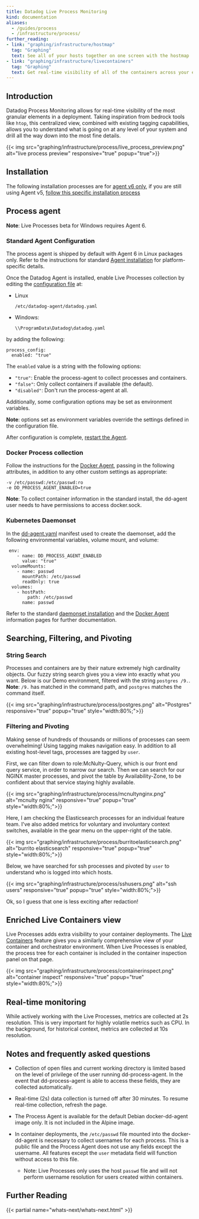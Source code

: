 ```yaml
---
title: Datadog Live Process Monitoring
kind: documentation
aliases:
  - /guides/process
  - /infrastructure/process/
further_reading:
- link: "graphing/infrastructure/hostmap"
  tag: "Graphing"
  text: See all of your hosts together on one screen with the hostmap
- link: "graphing/infrastructure/livecontainers"
  tag: "Graphing"
  text: Get real-time visibility of all of the containers across your environment
---
```


## Introduction

Datadog Process Monitoring allows for real-time visibility of the most granular elements in a deployment.  Taking inspiration from bedrock tools like `htop`, this centralized view, combined with existing tagging capabilities, allows you to understand what is going on at any level of your system and drill all the way down into the most fine details.

{{< img src="graphing/infrastructure/process/live_process_preview.png" alt="live process preview" responsive="true" popup="true">}}

## Installation

The following installation processes are for [agent v6 only](/agent), if you are still using Agent v5, [follow this specific installation process](/agent/faq/agent-5-process-collection)

## Process agent

**Note**: Live Processes beta for Windows requires Agent 6.

### Standard Agent Configuration

The process agent is shipped by default with Agent 6 in Linux packages only. Refer to the instructions for standard [Agent installation](https://app.datadoghq.com/account/settings#agent) for platform-specific details.

Once the Datadog Agent is installed, enable Live Processes collection by editing the [configuration file](/agent/basic_agent_usage/#configuration-file) at:

* Linux
  ```
  /etc/datadog-agent/datadog.yaml
  ```
* Windows:
  ```
  \\ProgramData\Datadog\datadog.yaml
  ```

by adding the following:

```
process_config:
  enabled: "true"
```

The `enabled` value is a string with the following options:

* `"true"`: Enable the process-agent to collect processes and containers.
* `"false"`: Only collect containers if available (the default).
* `"disabled"`: Don't run the process-agent at all.

Additionally, some configuration options may be set as environment variables. 

**Note**: options set as environment variables override the settings defined in the configuration file.

After configuration is complete, [restart the Agent](/agent/faq/agent-commands).  

### Docker Process collection

Follow the instructions for the [Docker Agent](/agent/basic_agent_usage/docker/#run-the-docker-agent), passing in the following attributes, in addition to any other custom settings as appropriate:

```
-v /etc/passwd:/etc/passwd:ro
-e DD_PROCESS_AGENT_ENABLED=true
```

**Note**: To collect container information in the standard install, the dd-agent user needs to have permissions to access docker.sock.

### Kubernetes Daemonset

In the [dd-agent.yaml](https://app.datadoghq.com/account/settings#agent/kubernetes) manifest used to create the daemonset, add the following environmental variables, volume mount, and volume:

```
 env:
    - name: DD_PROCESS_AGENT_ENABLED
      value: "true"
  volumeMounts:
    - name: passwd
      mountPath: /etc/passwd
      readOnly: true
  volumes:
    - hostPath:
        path: /etc/passwd
      name: passwd    
```

Refer to the standard [daemonset installation](/integrations/kubernetes/#installation-via-daemonsets-kubernetes-110) and the [Docker Agent](/agent/basic_agent_usage/docker/#run-the-docker-agent) information pages for further documentation.

## Searching, Filtering, and Pivoting

### String Search

Processes and containers are by their nature extremely high cardinality objects.  Our fuzzy string search gives you a view into exactly what you want.  Below is our Demo environment, filtered with the string `postgres /9.`.  
**Note**: `/9.` has matched in the command path, and `postgres` matches the command itself.

{{< img src="graphing/infrastructure/process/postgres.png" alt="Postgres" responsive="true" popup="true" style="width:80%;">}}

### Filtering and Pivoting

Making sense of hundreds of thousands or millions of processes can seem overwhelming!  Using tagging makes navigation easy.  In addition to all existing host-level tags, processes are tagged by `user`. 

First, we can filter down to role:McNulty-Query, which is our front end query service, in order to narrow our search.  Then we can search for our NGINX master processes, and pivot the table by Availability-Zone, to be confident about that service staying highly available.

{{< img src="graphing/infrastructure/process/mcnultynginx.png" alt="mcnulty nginx" responsive="true" popup="true" style="width:80%;">}}

Here, I am checking the Elasticsearch processes for an individual feature team.  I've also added metrics for voluntary and involuntary context switches, available in the gear menu on the upper-right of the table.

{{< img src="graphing/infrastructure/process/burritoelasticsearch.png" alt="burrito elasticsearch" responsive="true" popup="true" style="width:80%;">}}

Below, we have searched for ssh processes and pivoted by `user` to understand who is logged into which hosts.

{{< img src="graphing/infrastructure/process/sshusers.png" alt="ssh users" responsive="true" popup="true" style="width:80%;">}}

Ok, so I guess that one is less exciting after redaction!

## Enriched Live Containers view

Live Processes adds extra visibility to your container deployments.  The [Live Containers](https://docs.datadoghq.com/infrastructure/livecontainers/) feature gives you a similarly comprehensive view of your container and orchestrator environment.  When Live Processes is enabled, the process tree for each container is included in the container inspection panel on that page.

{{< img src="graphing/infrastructure/process/containerinspect.png" alt="container inspect" responsive="true" popup="true" style="width:80%;">}}

## Real-time monitoring

While actively working with the Live Processes, metrics are collected at 2s resolution.  This is very important for highly volatile metrics such as CPU.  In the background, for historical context, metrics are collected at 10s resolution.  

## Notes and frequently asked questions

- Collection of open files and current working directory is limited based on the level of privilege of the user running dd-process-agent. In the event that dd-process-agent is able to access these fields, they are collected automatically.

- Real-time (2s) data collection is turned off after 30 minutes. To resume real-time collection, refresh the page.

- The Process Agent is available for the default Debian docker-dd-agent image only.  It is not included in the Alpine image.

- In container deployments, the `/etc/passwd` file mounted into the docker-dd-agent is necessary to collect usernames for each process.  This is a public file and the Process Agent does not use any fields except the username.  All features except the `user` metadata field will function without access to this file.
  - Note:  Live Processes only uses the host `passwd` file and will not perform username resolution for users created within containers.

[1]: https://app.datadoghq.com/account/settings#agent
[4]: /integrations/kubernetes/
[5]: https://github.com/DataDog/docker-dd-agent

## Further Reading

{{< partial name="whats-next/whats-next.html" >}}
